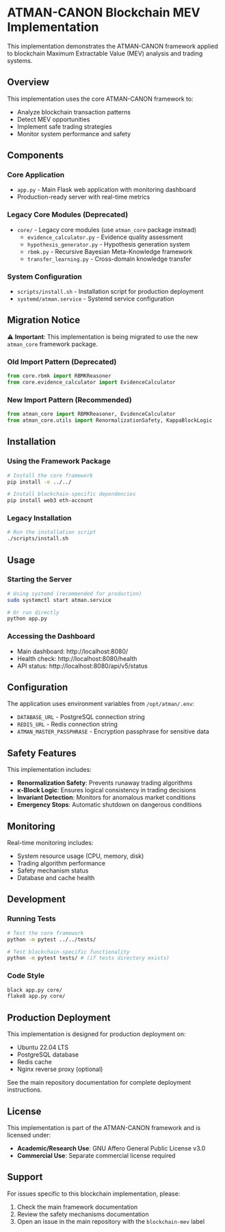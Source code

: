 # ATMAN-CANON Blockchain MEV Implementation

This implementation demonstrates the ATMAN-CANON framework applied to blockchain Maximum Extractable Value (MEV) analysis and trading systems.

## Overview

This implementation uses the core ATMAN-CANON framework to:
- Analyze blockchain transaction patterns
- Detect MEV opportunities
- Implement safe trading strategies
- Monitor system performance and safety

## Components

### Core Application
- `app.py` - Main Flask web application with monitoring dashboard
- Production-ready server with real-time metrics

### Legacy Core Modules (Deprecated)
- `core/` - Legacy core modules (use `atman_core` package instead)
  - `evidence_calculator.py` - Evidence quality assessment
  - `hypothesis_generator.py` - Hypothesis generation system
  - `rbmk.py` - Recursive Bayesian Meta-Knowledge framework
  - `transfer_learning.py` - Cross-domain knowledge transfer

### System Configuration
- `scripts/install.sh` - Installation script for production deployment
- `systemd/atman.service` - Systemd service configuration

## Migration Notice

⚠️ **Important**: This implementation is being migrated to use the new `atman_core` framework package.

### Old Import Pattern (Deprecated)
```python
from core.rbmk import RBMKReasoner
from core.evidence_calculator import EvidenceCalculator
```

### New Import Pattern (Recommended)
```python
from atman_core import RBMKReasoner, EvidenceCalculator
from atman_core.utils import RenormalizationSafety, KappaBlockLogic
```

## Installation

### Using the Framework Package
```bash
# Install the core framework
pip install -e ../../

# Install blockchain-specific dependencies
pip install web3 eth-account
```

### Legacy Installation
```bash
# Run the installation script
./scripts/install.sh
```

## Usage

### Starting the Server
```bash
# Using systemd (recommended for production)
sudo systemctl start atman.service

# Or run directly
python app.py
```

### Accessing the Dashboard
- Main dashboard: http://localhost:8080/
- Health check: http://localhost:8080/health
- API status: http://localhost:8080/api/v5/status

## Configuration

The application uses environment variables from `/opt/atman/.env`:
- `DATABASE_URL` - PostgreSQL connection string
- `REDIS_URL` - Redis connection string
- `ATMAN_MASTER_PASSPHRASE` - Encryption passphrase for sensitive data

## Safety Features

This implementation includes:
- **Renormalization Safety**: Prevents runaway trading algorithms
- **κ-Block Logic**: Ensures logical consistency in trading decisions
- **Invariant Detection**: Monitors for anomalous market conditions
- **Emergency Stops**: Automatic shutdown on dangerous conditions

## Monitoring

Real-time monitoring includes:
- System resource usage (CPU, memory, disk)
- Trading algorithm performance
- Safety mechanism status
- Database and cache health

## Development

### Running Tests
```bash
# Test the core framework
python -m pytest ../../tests/

# Test blockchain-specific functionality
python -m pytest tests/ # (if tests directory exists)
```

### Code Style
```bash
black app.py core/
flake8 app.py core/
```

## Production Deployment

This implementation is designed for production deployment on:
- Ubuntu 22.04 LTS
- PostgreSQL database
- Redis cache
- Nginx reverse proxy (optional)

See the main repository documentation for complete deployment instructions.

## License

This implementation is part of the ATMAN-CANON framework and is licensed under:
- **Academic/Research Use**: GNU Affero General Public License v3.0
- **Commercial Use**: Separate commercial license required

## Support

For issues specific to this blockchain implementation, please:
1. Check the main framework documentation
2. Review the safety mechanisms documentation
3. Open an issue in the main repository with the `blockchain-mev` label
